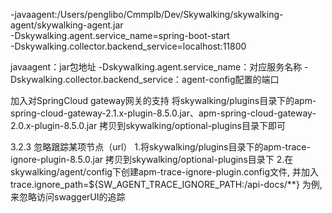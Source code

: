 
-javaagent:/Users/penglibo/Cmmplb/Dev/Skywalking/skywalking-agent/skywalking-agent.jar \
-Dskywalking.agent.service_name=spring-boot-start \
-Dskywalking.collector.backend_service=localhost:11800


javaagent：jar包地址
-Dskywalking.agent.service_name：对应服务名称
-Dskywalking.collector.backend_service：agent-config配置的端口



加入对SpringCloud gateway网关的支持
将skywalking/plugins目录下的apm-spring-cloud-gateway-2.1.x-plugin-8.5.0.jar、apm-spring-cloud-gateway-2.0.x-plugin-8.5.0.jar 
拷贝到skywalking/optional-plugins目录下即可

3.2.3 忽略跟踪某项节点（url）
1.将skywalking/plugins目录下的apm-trace-ignore-plugin-8.5.0.jar 拷贝到skywalking/optional-plugins目录下
2.在skywalking/agent/config下创建apm-trace-ignore-plugin.config文件, 并加入trace.ignore_path=${SW_AGENT_TRACE_IGNORE_PATH:/api-docs/**} 为例, 
来忽略访问swaggerUI的追踪